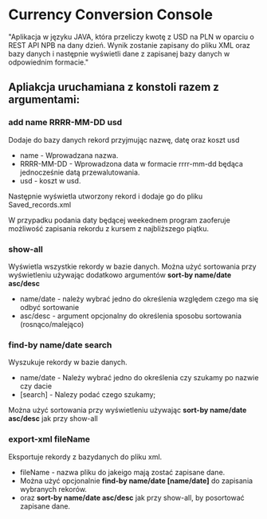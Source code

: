 # Currency Conversion Console
"Aplikacja w języku JAVA, która przeliczy kwotę z USD na PLN
w oparciu o REST API NPB na dany dzień.
Wynik zostanie zapisany do pliku XML oraz bazy danych i następnie
wyświetli dane z zapisanej bazy danych w odpowiednim formacie."

## Apliakcja uruchamiana z konstoli razem z argumentami:

### add name RRRR-MM-DD usd
Dodaje do bazy danych rekord przyjmując nazwę, datę oraz koszt usd
- name - Wprowadzana nazwa.
- RRRR-MM-DD - Wprowadzona data w formacie rrrr-mm-dd będąca jednocześnie datą przewalutowania.
- usd - koszt w usd.

Następnie wyświetla utworzony rekord i dodaje go do pliku Saved_records.xml

W przypadku podania daty będącej weekednem program zaoferuje możliwość zapisania rekordu z kursem z najbliższego piątku.

### show-all
Wyświetla wszystkie rekordy w bazie danych.
Można użyć sortowania przy wyświetleniu używając dodatkowo argumentów **sort-by name/date asc/desc**
- name/date - należy wybrać jedno do określenia względem czego ma się odbyć sortowanie
- asc/desc - argument opcjonalny do określenia sposobu sortowania (rosnąco/malejąco)

### find-by name/date search
Wyszukuje rekordy w bazie danych.
- name/date - Należy wybrać jedno do określenia czy szukamy po nazwie czy dacie
- [search] - Nalezy podać czego szukamy;

Można użyć sortowania przy wyświetleniu używając **sort-by name/date asc/desc** jak przy show-all

### export-xml fileName
Eksportuje rekordy z bazydanych do pliku xml.
- fileName - nazwa pliku do jakeigo mają zostać zapisane dane.
- Można użyć opcjonalnie **find-by name/date [name/date]** do zapisania wybranych rekorów.
- oraz **sort-by name/date asc/desc** jak przy show-all, by posortować zapisane dane.